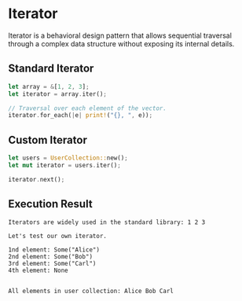 # Iterator

Iterator is a behavioral design pattern that allows sequential traversal through a complex data structure without exposing its internal details.

## Standard Iterator

```rust
let array = &[1, 2, 3];
let iterator = array.iter();

// Traversal over each element of the vector.
iterator.for_each(|e| print!("{}, ", e));
```

## Custom Iterator

```rust
let users = UserCollection::new();
let mut iterator = users.iter();

iterator.next();
```

## Execution Result

```
Iterators are widely used in the standard library: 1 2 3

Let's test our own iterator.

1nd element: Some("Alice")
2nd element: Some("Bob")
3rd element: Some("Carl")
4th element: None


All elements in user collection: Alice Bob Carl
```
